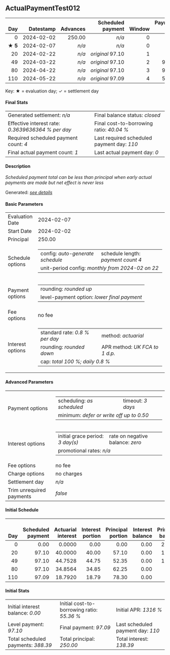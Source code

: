 <h2>ActualPaymentTest012</h2>
<table>
    <thead style="vertical-align: bottom;">
        <th class="ci00" style="text-align: right;">Day</th>
        <th class="ci01" style="text-align: right;">Datestamp</th>
        <th class="ci02" style="text-align: right;">Advances</th>
        <th class="ci03" style="text-align: right;">Scheduled payment</th>
        <th class="ci04" style="text-align: right;">Window</th>
        <th class="ci05" style="text-align: right;">Payment due</th>
        <th class="ci06" style="text-align: right;">Actual payments</th>
        <th class="ci07" style="text-align: right;">Net effect</th>
        <th class="ci08" style="text-align: right;">Payment status</th>
        <th class="ci09" style="text-align: right;">Balance status</th>
        <th class="ci10" style="text-align: right;">Actuarial interest</th>
        <th class="ci11" style="text-align: right;">New interest</th>
        <th class="ci12" style="text-align: right;">Interest portion</th>
        <th class="ci13" style="text-align: right;">Principal portion</th>
        <th class="ci14" style="text-align: right;">Interest balance</th>
        <th class="ci15" style="text-align: right;">Principal balance</th>
        <th class="ci16" style="text-align: right;">Settlement figure</th>
    </thead>
    <tr style="text-align: right;">
        <td class="ci00">0</td>
        <td class="ci01" style="white-space: nowrap;">2024-02-02</td>
        <td class="ci02">250.00</td>
        <td class="ci03" style="white-space: nowrap;"><i>n/a<i></td>
        <td class="ci04">0</td>
        <td class="ci05">0.00</td>
        <td class="ci06"><i>confirmed</i>&nbsp;97.01</td>
        <td class="ci07">97.01</td>
        <td class="ci08"><i>extra&nbsp;payment</i></td>
        <td class="ci09">open</td>
        <td class="ci10">0.0000</td>
        <td class="ci11">0.0000</td>
        <td class="ci12">0.00</td>
        <td class="ci13">97.01</td>
        <td class="ci14">0.0000</td>
        <td class="ci15">152.99</td>
        <td class="ci16">152.99</td>
    </tr>
    <tr style="text-align: right;">
        <td class="ci00">&#x2605;&nbsp;<b>5</b></td>
        <td class="ci01" style="white-space: nowrap;">2024-02-07</td>
        <td class="ci02"><i>n/a</i></td>
        <td class="ci03" style="white-space: nowrap;"><i>n/a<i></td>
        <td class="ci04">0</td>
        <td class="ci05">0.00</td>
        <td class="ci06"><i>n/a</i></td>
        <td class="ci07">0.00</td>
        <td class="ci08"><i>information&nbsp;only</i></td>
        <td class="ci09">open</td>
        <td class="ci10">6.1196</td>
        <td class="ci11">6.1196</td>
        <td class="ci12">0.00</td>
        <td class="ci13">0.00</td>
        <td class="ci14">6.1196</td>
        <td class="ci15">152.99</td>
        <td class="ci16">159.10</td>
    </tr>
    <tr style="text-align: right;">
        <td class="ci00">20</td>
        <td class="ci01" style="white-space: nowrap;">2024-02-22</td>
        <td class="ci02"><i>n/a</i></td>
        <td class="ci03" style="white-space: nowrap;"><i>original</i> 97.10</td>
        <td class="ci04">1</td>
        <td class="ci05">0.00</td>
        <td class="ci06"><i>n/a</i></td>
        <td class="ci07">0.00</td>
        <td class="ci08"><i>nothing&nbsp;due</i></td>
        <td class="ci09">open</td>
        <td class="ci10">18.3588</td>
        <td class="ci11">18.3588</td>
        <td class="ci12">0.00</td>
        <td class="ci13">0.00</td>
        <td class="ci14">24.4784</td>
        <td class="ci15">152.99</td>
        <td class="ci16">177.46</td>
    </tr>
    <tr style="text-align: right;">
        <td class="ci00">49</td>
        <td class="ci01" style="white-space: nowrap;">2024-03-22</td>
        <td class="ci02"><i>n/a</i></td>
        <td class="ci03" style="white-space: nowrap;"><i>original</i> 97.10</td>
        <td class="ci04">2</td>
        <td class="ci05">97.10</td>
        <td class="ci06"><i>n/a</i></td>
        <td class="ci07">97.10</td>
        <td class="ci08"><i>not&nbsp;yet&nbsp;due</i></td>
        <td class="ci09">open</td>
        <td class="ci10">35.4937</td>
        <td class="ci11">35.4937</td>
        <td class="ci12">59.97</td>
        <td class="ci13">37.13</td>
        <td class="ci14">0.0000</td>
        <td class="ci15">115.86</td>
        <td class="ci16">115.86</td>
    </tr>
    <tr style="text-align: right;">
        <td class="ci00">80</td>
        <td class="ci01" style="white-space: nowrap;">2024-04-22</td>
        <td class="ci02"><i>n/a</i></td>
        <td class="ci03" style="white-space: nowrap;"><i>original</i> 97.10</td>
        <td class="ci04">3</td>
        <td class="ci05">97.10</td>
        <td class="ci06"><i>n/a</i></td>
        <td class="ci07">97.10</td>
        <td class="ci08"><i>not&nbsp;yet&nbsp;due</i></td>
        <td class="ci09">open</td>
        <td class="ci10">28.7333</td>
        <td class="ci11">28.7333</td>
        <td class="ci12">28.73</td>
        <td class="ci13">68.37</td>
        <td class="ci14">0.0000</td>
        <td class="ci15">47.49</td>
        <td class="ci16">47.49</td>
    </tr>
    <tr style="text-align: right;">
        <td class="ci00">110</td>
        <td class="ci01" style="white-space: nowrap;">2024-05-22</td>
        <td class="ci02"><i>n/a</i></td>
        <td class="ci03" style="white-space: nowrap;"><i>original</i> 97.09</td>
        <td class="ci04">4</td>
        <td class="ci05">58.88</td>
        <td class="ci06"><i>n/a</i></td>
        <td class="ci07">58.88</td>
        <td class="ci08"><i>not&nbsp;yet&nbsp;due</i></td>
        <td class="ci09">closed</td>
        <td class="ci10">11.3976</td>
        <td class="ci11">11.3976</td>
        <td class="ci12">11.39</td>
        <td class="ci13">47.49</td>
        <td class="ci14">0.0000</td>
        <td class="ci15">0.00</td>
        <td class="ci16">0.00</td>
    </tr>
</table><p>Key: &#x2605; = evaluation day; &#x2713; = settlement day</p>
<h4>Final Stats</h4>
<table>
    <tr>
        <td>Generated settlement: <i><i>n/a</i></i></td>
        <td>Final balance status: <i>closed</i></td>
    </tr>
    <tr>
        <td>Effective interest rate: <i>0.3639636364 % per day</i></td>
        <td>Final cost-to-borrowing ratio: <i>40.04 %</i></td>
    </tr>
    <tr>
        <td>Required scheduled payment count: <i>4</i></td>
        <td>Last required scheduled payment day: <i>110</i></td>
    </tr>
    <tr>
        <td>Final actual payment count: <i>1</i></td>
        <td>Last actual payment day: <i>0</i></td>
    </tr>
</table>

<h4>Description</h4>
<p><i>Scheduled payment total can be less than principal when early actual payments are made but net effect is never less</i></p>
<p>Generated: <i><a href="../GeneratedDate.html">see details</a></i></p>
<h4>Basic Parameters</h4>
<table>
    <tr>
        <td>Evaluation Date</td>
        <td>2024-02-07</td>
    </tr>
    <tr>
        <td>Start Date</td>
        <td>2024-02-02</td>
    </tr>
    <tr>
        <td>Principal</td>
        <td>250.00</td>
    </tr>
    <tr>
        <td>Schedule options</td>
        <td>
            <table>
                <tr>
                    <td>config: <i>auto-generate schedule</i></td>
                    <td>schedule length: <i><i>payment count</i> 4</i></td>
                </tr>
                <tr>
                    <td colspan="2" style="white-space: nowrap;">unit-period config: <i>monthly from 2024-02 on 22</i></td>
                </tr>
            </table>
        </td>
    </tr>
    <tr>
        <td>Payment options</td>
        <td>
            <table>
                <tr>
                    <td>rounding: <i>rounded up</i></td>
                </tr>
                <tr>
                    <td>level-payment option: <i>lower&nbsp;final&nbsp;payment</i></td>
                </tr>
            </table>
        </td>
    </tr>
    <tr>
        <td>Fee options</td>
        <td>no fee
        </td>
    </tr>
    <tr>
        <td>Interest options</td>
        <td>
            <table>
                <tr>
                    <td>standard rate: <i>0.8 % per day</i></td>
                    <td>method: <i>actuarial</i></td>
                </tr>
                <tr>
                    <td>rounding: <i>rounded down</i></td>
                    <td>APR method: <i>UK FCA to 1 d.p.</i></td>
                </tr>
                <tr>
                    <td colspan="2">cap: <i>total 100 %; daily 0.8 %</td>
                </tr>
            </table>
        </td>
    </tr>
</table>
<h4>Advanced Parameters</h4>
<table>
    <tr>
        <td>Payment options</td>
        <td>
                <table>
                    <tr>
                        <td>scheduling: <i>as scheduled</i></td>
                        <td>timeout: <i>3 days</i></td>
                    </tr>
                    <tr>
                        <td colspan="2">minimum: <i>defer&nbsp;or&nbsp;write&nbsp;off&nbsp;up&nbsp;to&nbsp;0.50</i></td>
                    </tr>
                </table>
        </td>
    </tr>
    <tr>
        <td>Interest options</td>
        <td>
            <table>
                <tr>
                    <td>initial grace period: <i>3 day(s)</i></td>
                    <td>rate on negative balance: <i>zero</i></td>
                </tr>
                <tr>
                    <td colspan="2">promotional rates: <i><i>n/a</i></i></td>
                </tr>
            </table>
        </td>
    </tr>
    <tr>
        <td>Fee options</td>
        <td>no fee
        </td>
    </tr>
    <tr>
        <td>Charge options</td>
        <td>no charges
        </td>
    </tr>
    <tr>
        <td>Settlement day</td><td><i><i>n/a</i></i></td>
    </tr>
    <tr>
        <td>Trim unrequired payments</td><td><i>false</i></td>
    </tr>
</table><h4>Initial Schedule</h4>
<table>
    <thead style="vertical-align: bottom;">
        <th style="text-align: right;">Day</th>
        <th style="text-align: right;">Scheduled payment</th>
        <th style="text-align: right;">Actuarial interest</th>
        <th style="text-align: right;">Interest portion</th>
        <th style="text-align: right;">Principal portion</th>
        <th style="text-align: right;">Interest balance</th>
        <th style="text-align: right;">Principal balance</th>
        <th style="text-align: right;">Total actuarial interest</th>
        <th style="text-align: right;">Total interest</th>
        <th style="text-align: right;">Total principal</th>
    </thead>
    <tr style="text-align: right;">
        <td class="ci00">0</td>
        <td class="ci01" style="white-space: nowrap;">0.00</td>
        <td class="ci02">0.0000</td>
        <td class="ci03">0.00</td>
        <td class="ci04">0.00</td>
        <td class="ci05">0.00</td>
        <td class="ci06">250.00</td>
        <td class="ci07">0.0000</td>
        <td class="ci08">0.00</td>
        <td class="ci09">0.00</td>
    </tr>
    <tr style="text-align: right;">
        <td class="ci00">20</td>
        <td class="ci01" style="white-space: nowrap;">97.10</td>
        <td class="ci02">40.0000</td>
        <td class="ci03">40.00</td>
        <td class="ci04">57.10</td>
        <td class="ci05">0.00</td>
        <td class="ci06">192.90</td>
        <td class="ci07">40.0000</td>
        <td class="ci08">40.00</td>
        <td class="ci09">57.10</td>
    </tr>
    <tr style="text-align: right;">
        <td class="ci00">49</td>
        <td class="ci01" style="white-space: nowrap;">97.10</td>
        <td class="ci02">44.7528</td>
        <td class="ci03">44.75</td>
        <td class="ci04">52.35</td>
        <td class="ci05">0.00</td>
        <td class="ci06">140.55</td>
        <td class="ci07">84.7528</td>
        <td class="ci08">84.75</td>
        <td class="ci09">109.45</td>
    </tr>
    <tr style="text-align: right;">
        <td class="ci00">80</td>
        <td class="ci01" style="white-space: nowrap;">97.10</td>
        <td class="ci02">34.8564</td>
        <td class="ci03">34.85</td>
        <td class="ci04">62.25</td>
        <td class="ci05">0.00</td>
        <td class="ci06">78.30</td>
        <td class="ci07">119.6092</td>
        <td class="ci08">119.60</td>
        <td class="ci09">171.70</td>
    </tr>
    <tr style="text-align: right;">
        <td class="ci00">110</td>
        <td class="ci01" style="white-space: nowrap;">97.09</td>
        <td class="ci02">18.7920</td>
        <td class="ci03">18.79</td>
        <td class="ci04">78.30</td>
        <td class="ci05">0.00</td>
        <td class="ci06">0.00</td>
        <td class="ci07">138.4012</td>
        <td class="ci08">138.39</td>
        <td class="ci09">250.00</td>
    </tr>
</table>
<h4>Initial Stats</h4>
<table>
    <tr>
        <td>Initial interest balance: <i>0.00</i></td>
        <td>Initial cost-to-borrowing ratio: <i>55.36 %</i></td>
        <td>Initial APR: <i>1316 %</i></td>
    </tr>
    <tr>
        <td>Level payment: <i>97.10</i></td>
        <td>Final payment: <i>97.09</i></td>
        <td>Last scheduled payment day: <i>110</i></td>
    </tr>
    <tr>
        <td>Total scheduled payments: <i>388.39</i></td>
        <td>Total principal: <i>250.00</i></td>
        <td>Total interest: <i>138.39</i></td>
    </tr>
</table>